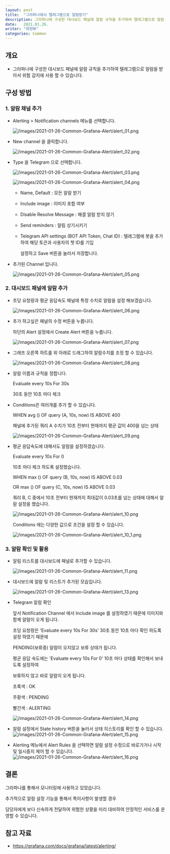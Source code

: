 ```yaml
---
layout: post
title:  "그라파나에서 텔레그램으로 알람받기"
description: 그라파나에 구성한 대시보드 패널에 알람 규칙을 추가하여 텔레그램으로 알람 받기"
date:   2021.01.26.
writer: "최현복"
categories: Common
---
```


## 개요

- 그라파나에 구성한 대시보드 패널에 알람 규칙을 추가하여 텔레그램으로 알람을 받아서 위험 감지에 사용 할 수 있습니다.



## 구성 방법

### 1. 알람 채널 추가
- Alerting > Notification channels 메뉴를 선택합니다.

  ![/images/2021-01-26-Common-Grafana-Alert/alert_01.png](/images/2021-01-26-Common-Grafana-Alert/alert_01.png) 


- New channel 을 클릭합니다.

  ![/images/2021-01-26-Common-Grafana-Alert/alert_02.png](/images/2021-01-26-Common-Grafana-Alert/alert_02.png)  


- Type 을 Telegram 으로 선택합니다.

  ![/images/2021-01-26-Common-Grafana-Alert/alert_03.png](/images/2021-01-26-Common-Grafana-Alert/alert_03.png)  

  ![/images/2021-01-26-Common-Grafana-Alert/alert_04.png](/images/2021-01-26-Common-Grafana-Alert/alert_04.png) 
  - Name, Default : 모든 알람 받기
  - Include image : 이미지 포함 여부
  - Disable Resolve Message : 해결 알람 받지 않기
  - Send reminders : 알림 상기시키기
  - Telegram API settings (BOT API Token, Chat ID) : 텔레그램에 봇을 추가하여 해당 토큰과 사용자의 챗 ID를 기입
    
    설정하고 Save 버튼을 눌러서 저장합니다.


- 추가된 Channel 입니다.

  ![/images/2021-01-26-Common-Grafana-Alert/alert_05.png](/images/2021-01-26-Common-Grafana-Alert/alert_05.png) 





### 2. 대시보드 패널에 알람 추가

- 초당 요청량과 평균 응답속도 패널에 특정 수치로 알람을 설정 해보겠습니다.
  
  ![/images/2021-01-26-Common-Grafana-Alert/alert_06.png](/images/2021-01-26-Common-Grafana-Alert/alert_06.png) 



- 추가 하고싶은 패널의 수정 버튼을 누릅니다.

  하단의 Alert 설정에서 Create Alert 버튼을 누릅니다.
  
  ![/images/2021-01-26-Common-Grafana-Alert/alert_07.png](/images/2021-01-26-Common-Grafana-Alert/alert_07.png)



- 그래프 오른쪽 하트를 위 아래로 드래그하여 알람수치를 조정 할 수 있습니다.
  
  ![/images/2021-01-26-Common-Grafana-Alert/alert_08.png](/images/2021-01-26-Common-Grafana-Alert/alert_08.png)



- 알람 이름과 규칙을 정합니다.
  
  Evaluate every 10s For 30s

  30초 동안 10초 마다 체크 

- Conditions은 여러개를 추가 할 수 있습니다.

  WHEN avg () OF query (A, 10s, now) IS ABOVE 400

  패널에 추가된 쿼리 A 수치가 10초 전부터 현재까지 평균 값이 400을 넘는 상태

  ![/images/2021-01-26-Common-Grafana-Alert/alert_09.png](/images/2021-01-26-Common-Grafana-Alert/alert_09.png)



- 평균 응답속도에 대해서도 알람을 설정하겠습니다.
 
  Evaluate every 10s For 0
  
  10초 마다 체크 하도록 설정했습니다.

  WHEN max () OF query (B, 10s, now) IS ABOVE 0.03

  OR max () OF query (C, 10s, now) IS ABOVE 0.03

  쿼리 B, C 중에서 10초 전부터 현재까지 최대값이 0.03초를 넘는 상태에 대해서 알람 설정을 했습니다.

  ![/images/2021-01-26-Common-Grafana-Alert/alert_10.png](/images/2021-01-26-Common-Grafana-Alert/alert_10.png)

  Conditions 에는 다양한 값으로 조건을 설정 할 수 있습니다. 

  ![/images/2021-01-26-Common-Grafana-Alert/alert_10_1.png](/images/2021-01-26-Common-Grafana-Alert/alert_10_1.png)





### 3. 알람 확인 및 활용

- 알림 리스트를 대시보드에 패널로 추가할 수 있습니다. 

  ![/images/2021-01-26-Common-Grafana-Alert/alert_11.png](/images/2021-01-26-Common-Grafana-Alert/alert_11.png)



- 대시보드에 알람 및 리스트가 추가된 모습입니다.

  ![/images/2021-01-26-Common-Grafana-Alert/alert_13.png](/images/2021-01-26-Common-Grafana-Alert/alert_13.png)


- Telegram 알람 확인

  앞서 Notification Channel 에서 Include image 를 설정하였기 때문에 이미지와 함께 알람이 오게 됩니다.
  
  초당 요청량은 'Evaluate every 10s For 30s' 30초 동안 10초 마다 확인 하도록 설정 하였기 때문에 

  PENDING(보류중) 알람이 오지않고 보류 상태가 됩니다.

  평균 응답 속도에는 'Evaluate every 10s For 0' 10초 마다 상태를 확인해서 보내도록 설정하여 
  
  보류하지 않고 바로 알람이 오게 됩니다.

  초록색 : OK
  
  주황색 : PENDING

  빨간색 : ALERTING

  ![/images/2021-01-26-Common-Grafana-Alert/alert_14.png](/images/2021-01-26-Common-Grafana-Alert/alert_14.png)



- 알람 설정에서 State history 버튼을 눌러서 
  상태 히스토리를 확인 할 수 있습니다.
  ![/images/2021-01-26-Common-Grafana-Alert/alert_15.png](/images/2021-01-26-Common-Grafana-Alert/alert_15.png)



- Alerting 메뉴에서 Alert Rules 을 선택하면
  알람 설정 수정으로 바로가거나 시작 및 일시중지 제어 할 수 있습니다.
  ![/images/2021-01-26-Common-Grafana-Alert/alert_16.png](/images/2021-01-26-Common-Grafana-Alert/alert_16.png)





## 결론

그라파나를 통해서 모니터링에 사용하고 있었습니다.

추가적으로 알람 설정 기능을 통해서 특이사항이 발생할 경우

담당자에게 보다 신속하게 전달하여 위험한 상황을 미리 대비하여 안정적인 서비스를 운영할 수 있습니다.



## 참고 자료
- https://grafana.com/docs/grafana/latest/alerting/

